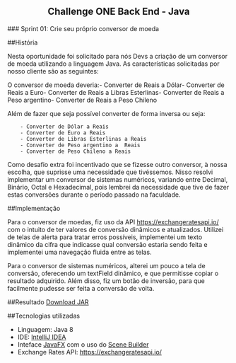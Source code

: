 <h2 align=center>Challenge ONE Back End - Java</h2>
### Sprint 01: Crie seu próprio conversor de moeda

##História

Nesta oportunidade foi solicitado para nós Devs a criação de um conversor de moeda utilizando a linguagem Java. As características solicitadas por nosso cliente são as seguintes:

O conversor de moeda deveria:- Converter de Reais a Dólar- Converter de Reais a Euro- Converter de Reais a Libras Esterlinas- Converter de Reais a Peso argentino- Converter de Reais a Peso Chileno

Além de fazer que seja possível converter de forma inversa ou seja:

        - Converter de Dólar a Reais
        - Converter de Euro a Reais
        - Converter de Libras Esterlinas a Reais
        - Converter de Peso argentino a  Reais
        - Converter de Peso Chileno a Reais

Como desafio extra foi incentivado que se fizesse outro conversor, à nossa escolha, que suprisse uma necessidade que tivéssemos. Nisso resolvi implementar um conversor de sistemas numéricos,
variando entre Decimal, Binário, Octal e Hexadecimal, pois lembrei da necessidade que tive de fazer estas conversões durante o período passado na faculdade.

##Implementação

Para o conversor de moedas, fiz uso da API <a href="https://exchangeratesapi.io/">https://exchangeratesapi.io/</a> com o intuito de ter valores de conversão dinâmicos e atualizados.
Utilizei de telas de alerta para tratar erros possíveis, implementei um texto dinâmico da cifra que indicasse qual conversão estaria sendo feita e implementei uma navegação fluida entre as telas.

Para o conversor de sistemas numéricos, alterei um pouco a tela de conversão, oferecendo um textField dinâmico, e que permitisse copiar o resultado adquirido. Além disso, fiz um botão de inversão, 
para que facilmente pudesse ser feita a conversão de volta.

##Resultado
<a href="">
Download JAR<a>

##Tecnologias utilizadas

- Linguagem: Java 8
- IDE: <a href="https://www.jetbrains.com/idea/">IntelliJ IDEA</a>
- Inteface <a href="https://openjfx.io/">JavaFX</a> com o uso do <a href="https://gluonhq.com/products/scene-builder/">Scene Builder</a> 
- Exchange Rates API: <a href="https://exchangeratesapi.io/">https://exchangeratesapi.io/</a>

